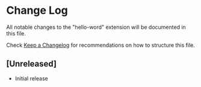 # Change Log

All notable changes to the "hello-word" extension will be documented in this file.

Check [Keep a Changelog](http://keepachangelog.com/) for recommendations on how to structure this file.

## [Unreleased]

- Initial release